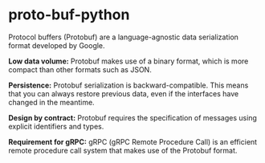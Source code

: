 # proto-buf-python

Protocol buffers (Protobuf) are a language-agnostic data serialization format developed by Google.

   **Low data volume:** Protobuf makes use of a binary format, which is more compact than other formats such as JSON.
   
   **Persistence:** Protobuf serialization is backward-compatible. This means that you can always restore previous data, even if the interfaces have changed in the meantime.
   
   **Design by contract:** Protobuf requires the specification of messages using explicit identifiers and types.
   
   **Requirement for gRPC:** gRPC (gRPC Remote Procedure Call) is an efficient remote procedure call system that makes use of the Protobuf format.
   
